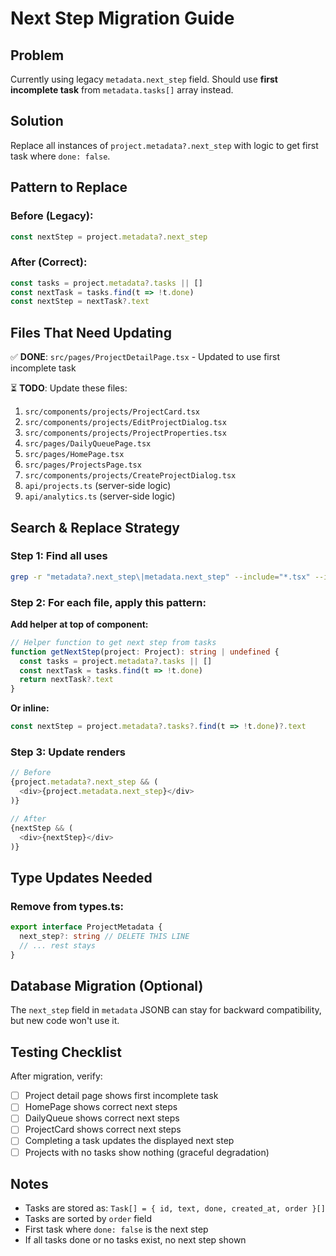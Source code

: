 # Next Step Migration Guide

## Problem
Currently using legacy `metadata.next_step` field. Should use **first incomplete task** from `metadata.tasks[]` array instead.

## Solution
Replace all instances of `project.metadata?.next_step` with logic to get first task where `done: false`.

## Pattern to Replace

### Before (Legacy):
```typescript
const nextStep = project.metadata?.next_step
```

### After (Correct):
```typescript
const tasks = project.metadata?.tasks || []
const nextTask = tasks.find(t => !t.done)
const nextStep = nextTask?.text
```

## Files That Need Updating

✅ **DONE**: `src/pages/ProjectDetailPage.tsx` - Updated to use first incomplete task

⏳ **TODO**: Update these files:
1. `src/components/projects/ProjectCard.tsx`
2. `src/components/projects/EditProjectDialog.tsx`
3. `src/components/projects/ProjectProperties.tsx`
4. `src/pages/DailyQueuePage.tsx`
5. `src/pages/HomePage.tsx`
6. `src/pages/ProjectsPage.tsx`
7. `src/components/projects/CreateProjectDialog.tsx`
8. `api/projects.ts` (server-side logic)
9. `api/analytics.ts` (server-side logic)

## Search & Replace Strategy

### Step 1: Find all uses
```bash
grep -r "metadata?.next_step\|metadata.next_step" --include="*.tsx" --include="*.ts" src/
```

### Step 2: For each file, apply this pattern:

**Add helper at top of component:**
```typescript
// Helper function to get next step from tasks
function getNextStep(project: Project): string | undefined {
  const tasks = project.metadata?.tasks || []
  const nextTask = tasks.find(t => !t.done)
  return nextTask?.text
}
```

**Or inline:**
```typescript
const nextStep = project.metadata?.tasks?.find(t => !t.done)?.text
```

### Step 3: Update renders
```typescript
// Before
{project.metadata?.next_step && (
  <div>{project.metadata.next_step}</div>
)}

// After
{nextStep && (
  <div>{nextStep}</div>
)}
```

## Type Updates Needed

### Remove from types.ts:
```typescript
export interface ProjectMetadata {
  next_step?: string // DELETE THIS LINE
  // ... rest stays
}
```

## Database Migration (Optional)

The `next_step` field in `metadata` JSONB can stay for backward compatibility, but new code won't use it.

## Testing Checklist

After migration, verify:
- [ ] Project detail page shows first incomplete task
- [ ] HomePage shows correct next steps
- [ ] DailyQueue shows correct next steps
- [ ] ProjectCard shows correct next steps
- [ ] Completing a task updates the displayed next step
- [ ] Projects with no tasks show nothing (graceful degradation)

## Notes

- Tasks are stored as: `Task[] = { id, text, done, created_at, order }[]`
- Tasks are sorted by `order` field
- First task where `done: false` is the next step
- If all tasks done or no tasks exist, no next step shown
